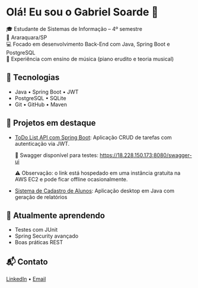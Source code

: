 # Olá! Eu sou o Gabriel Soarde 👋

🎓 Estudante de Sistemas de Informação – 4º semestre  
📍 Araraquara/SP  
💻 Focado em desenvolvimento Back-End com Java, Spring Boot e PostgreSQL  
🎹 Experiência com ensino de música (piano erudito e teoria musical)  

## 🚀 Tecnologias

- Java • Spring Boot • JWT
- PostgreSQL • SQLite
- Git • GitHub • Maven

## 📌 Projetos em destaque

- [ToDo List API com Spring Boot](https://github.com/seuuser/todo-list-api-springboot): Aplicação CRUD de tarefas com autenticação via JWT.
  
    🔗 Swagger disponível para testes: https://18.228.150.173:8080/swagger-ui

    ⚠️ Observação: o link está hospedado em uma instância gratuita na AWS EC2 e pode ficar offline ocasionalmente.
  

- [Sistema de Cadastro de Alunos](https://github.com/seuuser/sistema-alunos): Aplicação desktop em Java com geração de relatórios

## 🌱 Atualmente aprendendo

- Testes com JUnit
- Spring Security avançado
- Boas práticas REST

## 📬 Contato

[LinkedIn](https://linkedin.com/in/seuperfil) • [Email](mailto:seu@email.com)
